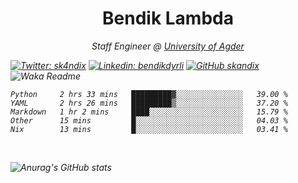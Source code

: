 <h1 align="center"> Bendik Lambda </h1>
<p align="center"><em>Staff Engineer @ <a href="http://www.uia.no">University of Agder</a></p>



[![Twitter: sk4ndix](https://img.shields.io/twitter/follow/sk4ndix?style=social)](https://twitter.com/sk4ndix)
[![Linkedin: bendikdyrli](https://img.shields.io/badge/-bendikdyrli-blue?style=flat-square&logo=Linkedin&logoColor=white&link=https://www.linkedin.com/in/bendikdyrli/)](https://www.linkedin.com/in/bendikdyrli/)
[![GitHub skandix](https://img.shields.io/github/followers/skandix?label=follow&style=social)](https://github.com/skandix)
![Waka Readme](https://github.com/skandix/skandix/workflows/Waka%20Readme/badge.svg)


<!--START_SECTION:waka-->
```text
Python     2 hrs 33 mins   █████████▓░░░░░░░░░░░░░░░   39.00 % 
YAML       2 hrs 26 mins   █████████▒░░░░░░░░░░░░░░░   37.20 % 
Markdown   1 hr 2 mins     ████░░░░░░░░░░░░░░░░░░░░░   15.79 % 
Other      15 mins         █░░░░░░░░░░░░░░░░░░░░░░░░   04.03 % 
Nix        13 mins         █░░░░░░░░░░░░░░░░░░░░░░░░   03.41 % 
```
<!--END_SECTION:waka-->

  <br>
  
![Anurag's GitHub stats](https://github-readme-stats.vercel.app/api?username=skandix&show_icons=true&theme=tokyonight)


